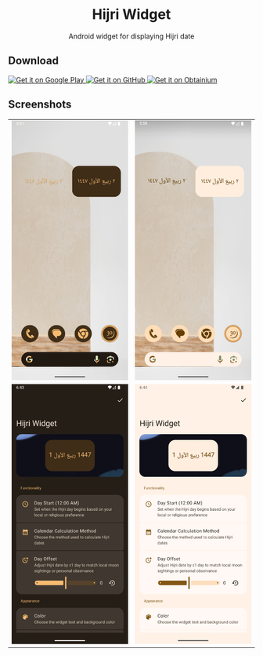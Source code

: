 <!--suppress ALL -->
<h1 align="center">Hijri Widget</h1>

<p align="center">
Android widget for displaying Hijri date
</p>

## Download

<p align="left">
  <a href="https://play.google.com/store/apps/details?id=me.amrbashir.hijriwidget">
    <picture>
      <img alt="Get it on Google Play" src="https://github.com/LawnchairLauncher/lawnchair/blob/7336b4a0481406ff9ddd3f6c95ea05830890b1dc/docs/assets/badge-google-play.png" height="60">
    </picture>
  </a>
  <a href="https://github.com/amrbashir/hijri-widget/releases/latest">
    <picture>
      <img alt="Get it on GitHub" src="https://github.com/LawnchairLauncher/lawnchair/blob/7336b4a0481406ff9ddd3f6c95ea05830890b1dc/docs/assets/badge-github.png" height="60">
    </picture>
  </a>
   <a href="https://apps.obtainium.imranr.dev/redirect?r=obtainium://add/https://github.com/amrbashir/hijri-widget/">
    <picture>
      <img alt="Get it on Obtainium" src="https://github.com/LawnchairLauncher/lawnchair/blob/7336b4a0481406ff9ddd3f6c95ea05830890b1dc/docs/assets/badge-obtainium.png" height="60">
    </picture>
  </a>
</p>

## Screenshots

|                                    |                                    |
|------------------------------------|------------------------------------|
| ![Screenshot 1](screenshots/1.png) | ![Screenshot 2](screenshots/2.png) |
| ![Screenshot 3](screenshots/3.png) | ![Screenshot 4](screenshots/4.png) |

